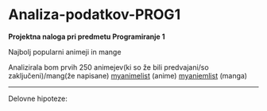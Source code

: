 # Analiza-podatkov-PROG1
**Projektna naloga pri predmetu Programiranje 1**

Najbolj popularni animeji in mange

Analizirala bom prvih 250 animejev(ki so že bili predvajani/so zaključeni)/mang(že napisane)
[myanimelist](https://myanimelist.net/anime.php?q=&type=0&score=0&status=2&p=0&r=0&sm=0&sd=0&sy=0&em=0&ed=0&ey=0&c%5B%5D=a&c%5B%5D=b&c%5B%5D=c&c%5B%5D=d&c%5B%5D=e&c%5B%5D=f&c%5B%5D=g&gx=0) (anime)
[myaniemlist](https://myanimelist.net/manga.php?q=&type=0&score=0&status=2&mid=0&sm=0&sd=0&sy=0&em=0&ed=0&ey=0&c%5B%5D=a&c%5B%5D=b&c%5B%5D=c&c%5B%5D=d&c%5B%5D=e&c%5B%5D=f&gx=0) (manga)

------------------------------------------------------------------------------

Delovne hipoteze:
